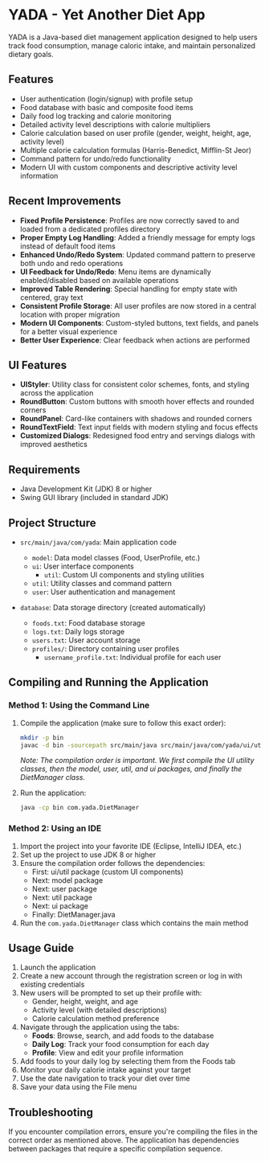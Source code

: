 # YADA - Yet Another Diet App

YADA is a Java-based diet management application designed to help users track food consumption, manage caloric intake, and maintain personalized dietary goals.

## Features

- User authentication (login/signup) with profile setup
- Food database with basic and composite food items
- Daily food log tracking and calorie monitoring
- Detailed activity level descriptions with calorie multipliers
- Calorie calculation based on user profile (gender, weight, height, age, activity level)
- Multiple calorie calculation formulas (Harris-Benedict, Mifflin-St Jeor)
- Command pattern for undo/redo functionality
- Modern UI with custom components and descriptive activity level information

## Recent Improvements

- **Fixed Profile Persistence**: Profiles are now correctly saved to and loaded from a dedicated profiles directory
- **Proper Empty Log Handling**: Added a friendly message for empty logs instead of default food items
- **Enhanced Undo/Redo System**: Updated command pattern to preserve both undo and redo operations
- **UI Feedback for Undo/Redo**: Menu items are dynamically enabled/disabled based on available operations
- **Improved Table Rendering**: Special handling for empty state with centered, gray text
- **Consistent Profile Storage**: All user profiles are now stored in a central location with proper migration
- **Modern UI Components**: Custom-styled buttons, text fields, and panels for a better visual experience
- **Better User Experience**: Clear feedback when actions are performed

## UI Features

- **UIStyler**: Utility class for consistent color schemes, fonts, and styling across the application
- **RoundButton**: Custom buttons with smooth hover effects and rounded corners
- **RoundPanel**: Card-like containers with shadows and rounded corners
- **RoundTextField**: Text input fields with modern styling and focus effects
- **Customized Dialogs**: Redesigned food entry and servings dialogs with improved aesthetics

## Requirements

- Java Development Kit (JDK) 8 or higher
- Swing GUI library (included in standard JDK)

## Project Structure

- `src/main/java/com/yada`: Main application code
  - `model`: Data model classes (Food, UserProfile, etc.)
  - `ui`: User interface components
    - `util`: Custom UI components and styling utilities
  - `util`: Utility classes and command pattern
  - `user`: User authentication and management

- `database`: Data storage directory (created automatically)
  - `foods.txt`: Food database storage
  - `logs.txt`: Daily logs storage
  - `users.txt`: User account storage
  - `profiles/`: Directory containing user profiles
    - `username_profile.txt`: Individual profile for each user

## Compiling and Running the Application

### Method 1: Using the Command Line

1. Compile the application (make sure to follow this exact order):
   ```bash
   mkdir -p bin
   javac -d bin -sourcepath src/main/java src/main/java/com/yada/ui/util/*.java src/main/java/com/yada/model/*.java src/main/java/com/yada/user/*.java src/main/java/com/yada/util/*.java src/main/java/com/yada/ui/*.java src/main/java/com/yada/DietManager.java
   ```

   *Note: The compilation order is important. We first compile the UI utility classes, then the model, user, util, and ui packages, and finally the DietManager class.*

2. Run the application:
   ```bash
   java -cp bin com.yada.DietManager
   ```

### Method 2: Using an IDE

1. Import the project into your favorite IDE (Eclipse, IntelliJ IDEA, etc.)
2. Set up the project to use JDK 8 or higher
3. Ensure the compilation order follows the dependencies:
   - First: ui/util package (custom UI components)
   - Next: model package
   - Next: user package
   - Next: util package
   - Next: ui package
   - Finally: DietManager.java
4. Run the `com.yada.DietManager` class which contains the main method

## Usage Guide

1. Launch the application
2. Create a new account through the registration screen or log in with existing credentials
3. New users will be prompted to set up their profile with:
   - Gender, height, weight, and age
   - Activity level (with detailed descriptions)
   - Calorie calculation method preference
4. Navigate through the application using the tabs:
   - **Foods**: Browse, search, and add foods to the database
   - **Daily Log**: Track your food consumption for each day
   - **Profile**: View and edit your profile information
5. Add foods to your daily log by selecting them from the Foods tab
6. Monitor your daily calorie intake against your target
7. Use the date navigation to track your diet over time
8. Save your data using the File menu

## Troubleshooting

If you encounter compilation errors, ensure you're compiling the files in the correct order as mentioned above. The application has dependencies between packages that require a specific compilation sequence.







